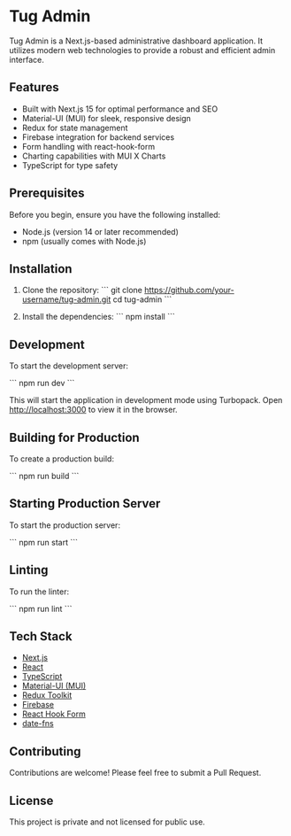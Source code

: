 # Tug Admin

Tug Admin is a Next.js-based administrative dashboard application. It utilizes modern web technologies to provide a robust and efficient admin interface.

## Features

- Built with Next.js 15 for optimal performance and SEO
- Material-UI (MUI) for sleek, responsive design
- Redux for state management
- Firebase integration for backend services
- Form handling with react-hook-form
- Charting capabilities with MUI X Charts
- TypeScript for type safety

## Prerequisites

Before you begin, ensure you have the following installed:

- Node.js (version 14 or later recommended)
- npm (usually comes with Node.js)

## Installation

1. Clone the repository:
   \`\`\`
   git clone https://github.com/your-username/tug-admin.git
   cd tug-admin
   \`\`\`

2. Install the dependencies:
   \`\`\`
   npm install
   \`\`\`

## Development

To start the development server:

\`\`\`
npm run dev
\`\`\`

This will start the application in development mode using Turbopack. Open [http://localhost:3000](http://localhost:3000) to view it in the browser.

## Building for Production

To create a production build:

\`\`\`
npm run build
\`\`\`

## Starting Production Server

To start the production server:

\`\`\`
npm run start
\`\`\`

## Linting

To run the linter:

\`\`\`
npm run lint
\`\`\`

## Tech Stack

- [Next.js](https://nextjs.org/)
- [React](https://reactjs.org/)
- [TypeScript](https://www.typescriptlang.org/)
- [Material-UI (MUI)](https://mui.com/)
- [Redux Toolkit](https://redux-toolkit.js.org/)
- [Firebase](https://firebase.google.com/)
- [React Hook Form](https://react-hook-form.com/)
- [date-fns](https://date-fns.org/)

## Contributing

Contributions are welcome! Please feel free to submit a Pull Request.

## License

This project is private and not licensed for public use.
